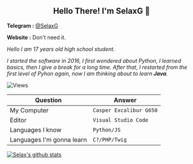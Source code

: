 <h2 align="center">Hello There! I'm SelaxG 👋</h2>

**Telegram :** [@SelaxG](https://t.me/SelaxG)

**Website :** Don't need it.

*Hello I am 17 years old high school student.*


*I started the software in 2016, I first wondered about Python, I learned basics, then I give a break for a long time. After that, I restarted from  the first level of Pyhon again, now I am thinking about to learn **Java**.*




![Views](https://gpvc.arturio.dev/SelaxG)


Question | Answer
--- | --- 
My Computer  | `Casper Excalibur G650`
Editor  | `Visual Studio Code`
Languages I know  | `Python/JS`
Languages I'm gonna learn | `C?/PHP/Twig`


<a href="https://github.com/anuraghazra/github-readme-stats"><img align="center" src="https://github-readme-stats.vercel.app/api?username=SelaxG&show_icons=true&include_all_commits=true&theme=radical&hide_title=true" alt="Selax's github stats" /></a>
